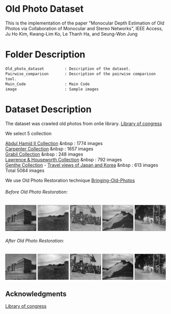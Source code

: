 # Old Photo Dataset

This is the implementation of the paper "Monocular Depth Estimation of Old Photos via Collaboration of Monocular and Stereo Networks", IEEE Access, Ju Ho Kim, Kwang-Lim Ko, Le Thanh Ha, and Seung-Won Jung


# Folder Description

```
Old_photo_dataset         : Description of the dataset.
Pairwise_comparison       : Description of the pairwise comparison tool.
Main_Code                 : Main Code
image                     : Sample images
```

# Dataset Description

The dataset was crawled old photos from onlie library.
[Library of congress](https://www.loc.gov/pictures/)

We select 5 collection

[Abdul Hamid II Collection](https://www.loc.gov/pictures/collection/ahii/) &nbsp : 1774 images
<br>
[Carpenter Collection](https://www.loc.gov/pictures/collection/ffcarp/) &nbsp : 1657 images
<br>
[Grabil Collection](https://www.loc.gov/pictures/collection/grabill/) &nbsp : 248 images
<br>
[Lawrence & Houseworth Collection](https://www.loc.gov/pictures/collection/lawhou/) &nbsp : 792 images
<br>
[Genthe Collection](https://www.loc.gov/pictures/collection/agc/) - [Travel views of Japan and Korea](https://www.loc.gov/pictures/search/?q=Travel+views+of+Japan+and+Korea&sp=1&st=gallery) &nbsp : 613 images
<br>
Total 5084 images

We use Old Photo Restoration technique [Bringing-Old-Photos](https://github.com/microsoft/Bringing-Old-Photos-Back-to-Life)

###### Before Old Photo Restoration:
<p align="center">
<img src="https://github.com/rmawngh/Old-Photo-3D/blob/main/image/old_photo_example.jpg">
</p>

###### After Old Photo Restoration:
<p align="center">
<img src="https://github.com/rmawngh/Old-Photo-3D/blob/main/image/restorated_old_photo_example.jpg">
</p>


## Acknowledgments
[Library of congress](https://www.loc.gov/pictures/)
